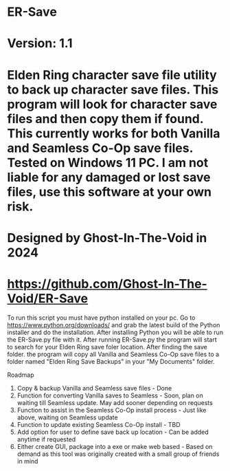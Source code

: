 # ER-Save
# Version: 1.1
# Elden Ring character save file utility to back up character save files. This program will look for character save files and then copy them if found. This currently works for both Vanilla and Seamless Co-Op save files. Tested on Windows 11 PC. I am not liable for any damaged or lost save files, use this software at your own risk.
# Designed by Ghost-In-The-Void in 2024
# https://github.com/Ghost-In-The-Void/ER-Save
To run this script you must have python installed on your pc. Go to https://www.python.org/downloads/ and grab the latest build of the Python installer and do the installation. After installing Python you will be able to run the ER-Save.py file with it. After running ER-Save.py the program will start to search for your Elden Ring save foler location. After finding the save folder. the program will copy all Vanilla and Seamless Co-Op save files to a folder named "Elden Ring Save Backups" in your "My Documents" folder.

Roadmap
1. Copy & backup Vanilla and Seamless save files - Done
2. Function for converting Vanilla saves to Seamless - Soon, plan on waiting till Seamless update. May add sooner depending on requests
3. Function to assist in the Seamless Co-Op install process - Just like above, waiting on Seamless update
4. Function to update existing Seamless Co-Op install - TBD
5. Add option for user to define save back up location - Can be added anytime if requested
6. Either create GUI, package into a exe or make web based - Based on demand as this tool was originally created with a small group of friends in mind
